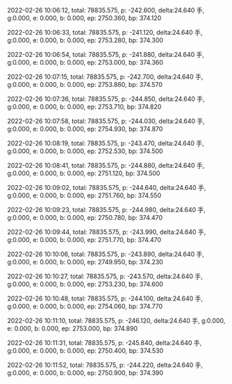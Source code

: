 2022-02-26 10:06:12, total: 78835.575, p: -242.600, delta:24.640 手, g:0.000, e: 0.000, b: 0.000, ep: 2750.360, bp: 374.120

2022-02-26 10:06:33, total: 78835.575, p: -241.120, delta:24.640 手, g:0.000, e: 0.000, b: 0.000, ep: 2753.280, bp: 374.300

2022-02-26 10:06:54, total: 78835.575, p: -241.880, delta:24.640 手, g:0.000, e: 0.000, b: 0.000, ep: 2753.000, bp: 374.360

2022-02-26 10:07:15, total: 78835.575, p: -242.700, delta:24.640 手, g:0.000, e: 0.000, b: 0.000, ep: 2753.860, bp: 374.570

2022-02-26 10:07:36, total: 78835.575, p: -244.850, delta:24.640 手, g:0.000, e: 0.000, b: 0.000, ep: 2753.710, bp: 374.820

2022-02-26 10:07:58, total: 78835.575, p: -244.030, delta:24.640 手, g:0.000, e: 0.000, b: 0.000, ep: 2754.930, bp: 374.870

2022-02-26 10:08:19, total: 78835.575, p: -243.470, delta:24.640 手, g:0.000, e: 0.000, b: 0.000, ep: 2752.530, bp: 374.500

2022-02-26 10:08:41, total: 78835.575, p: -244.880, delta:24.640 手, g:0.000, e: 0.000, b: 0.000, ep: 2751.120, bp: 374.500

2022-02-26 10:09:02, total: 78835.575, p: -244.640, delta:24.640 手, g:0.000, e: 0.000, b: 0.000, ep: 2751.760, bp: 374.550

2022-02-26 10:09:23, total: 78835.575, p: -244.980, delta:24.640 手, g:0.000, e: 0.000, b: 0.000, ep: 2750.780, bp: 374.470

2022-02-26 10:09:44, total: 78835.575, p: -243.990, delta:24.640 手, g:0.000, e: 0.000, b: 0.000, ep: 2751.770, bp: 374.470

2022-02-26 10:10:06, total: 78835.575, p: -243.890, delta:24.640 手, g:0.000, e: 0.000, b: 0.000, ep: 2749.950, bp: 374.230

2022-02-26 10:10:27, total: 78835.575, p: -243.570, delta:24.640 手, g:0.000, e: 0.000, b: 0.000, ep: 2753.230, bp: 374.600

2022-02-26 10:10:48, total: 78835.575, p: -244.100, delta:24.640 手, g:0.000, e: 0.000, b: 0.000, ep: 2754.060, bp: 374.770

2022-02-26 10:11:10, total: 78835.575, p: -246.120, delta:24.640 手, g:0.000, e: 0.000, b: 0.000, ep: 2753.000, bp: 374.890

2022-02-26 10:11:31, total: 78835.575, p: -245.840, delta:24.640 手, g:0.000, e: 0.000, b: 0.000, ep: 2750.400, bp: 374.530

2022-02-26 10:11:52, total: 78835.575, p: -244.220, delta:24.640 手, g:0.000, e: 0.000, b: 0.000, ep: 2750.900, bp: 374.390